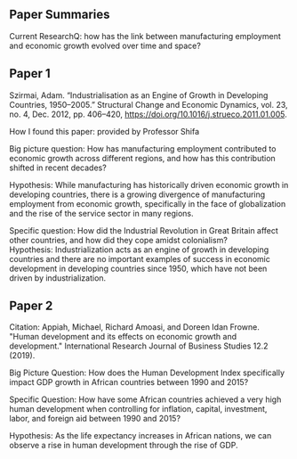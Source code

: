 ## Paper Summaries

Current ResearchQ: how has the link between manufacturing employment and economic growth evolved over time and space?

## Paper 1
Szirmai, Adam. “Industrialisation as an Engine of Growth in Developing Countries, 1950–2005.” Structural Change and Economic Dynamics, vol. 23, no. 4, Dec. 2012, pp. 406–420, 
https://doi.org/10.1016/j.strueco.2011.01.005. 

How I found this paper: provided by Professor Shifa 

Big picture question: How has manufacturing employment contributed to economic growth across different regions, and how has this contribution shifted in recent decades?

Hypothesis: While manufacturing has historically driven economic growth in developing countries, there is a growing divergence of manufacturing employment from economic growth, specifically in the face of globalization and the rise of the service sector in many regions.

Specific question:  How did the Industrial Revolution in Great Britain affect other countries, and how did they cope amidst colonialism?  
Hypothesis: Industrialization acts as an engine of growth in developing countries and there are no important examples of success in economic development in developing countries since 1950, which have not been driven by industrialization.

## Paper 2

Citation: Appiah, Michael, Richard Amoasi, and Doreen Idan Frowne. "Human development and its effects on economic growth and development." International Research Journal of Business Studies 12.2 (2019). 

Big Picture Question: How does the Human Development Index specifically impact GDP growth in African countries between 1990 and 2015?

Specific Question: How have some African countries achieved a very high human development when controlling for inflation, capital, investment, labor, and foreign aid between 1990 and 2015?

Hypothesis: As the life expectancy increases in African nations, we can observe a rise in human development through the rise of GDP.
